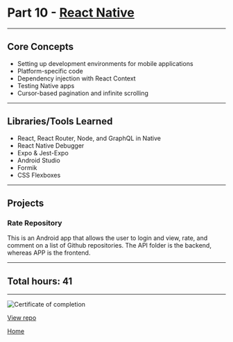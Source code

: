 # Part 10 - [React Native](https://fullstackopen.com/en/part10/)

---

## Core Concepts

- Setting up development environments for mobile applications
- Platform-specific code
- Dependency injection with React Context
- Testing Native apps
- Cursor-based pagination and infinite scrolling

---

## Libraries/Tools Learned

- React, React Router, Node, and GraphQL in Native
- React Native Debugger
- Expo & Jest-Expo
- Android Studio
- Formik
- CSS Flexboxes

---

## Projects

### Rate Repository

This is an Android app that allows the user to login and view, rate, and comment on a list of Github repositories. The API folder is the backend, whereas APP is the frontend.

---

## Total hours: 41

---

![Certificate of completion](https://imgur.com/GDePGtN.png)

[View repo](https://github.com/jcmsmith/FSO/tree/main/Part10)

[Home](https://github.com/jcmsmith/FSO)

